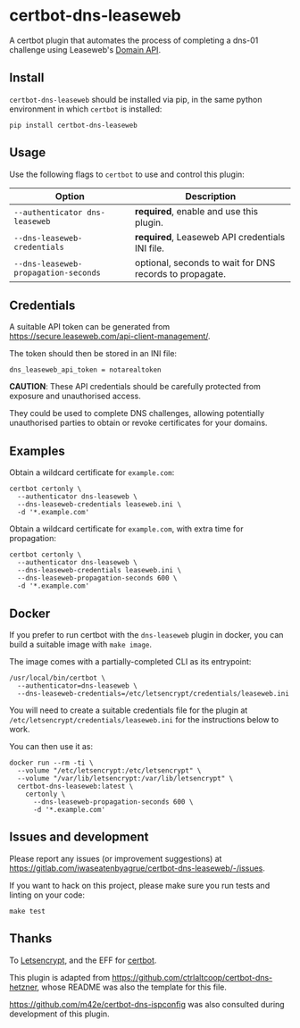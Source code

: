 certbot-dns-leaseweb
====================

A certbot plugin that automates the process of completing a dns-01 challenge
using Leaseweb's [Domain API](https://developer.leaseweb.com/api-docs/domains_v2.html).

Install
-------

`certbot-dns-leaseweb` should be installed via pip, in the same python
environment in which `certbot` is installed:

```
pip install certbot-dns-leaseweb
```

Usage
------

Use the following flags to `certbot` to use and control this plugin:

| Option | Description |
|--------|-------------|
| `--authenticator dns-leaseweb` | **required**, enable and use this plugin. |
| `--dns-leaseweb-credentials` | **required**, Leaseweb API credentials INI file. |
| `--dns-leaseweb-propagation-seconds` | optional, seconds to wait for DNS records to propagate. |


Credentials
------------

A suitable API token can be generated from https://secure.leaseweb.com/api-client-management/.

The token should then be stored in an INI file:

```
dns_leaseweb_api_token = notarealtoken
```

**CAUTION**: These API credentials should be carefully protected from exposure
and unauthorised access.

They could be used to complete DNS challenges, allowing potentially unauthorised
parties to obtain or revoke certificates for your domains.

Examples
--------

Obtain a wildcard certificate for `example.com`:

```
certbot certonly \
  --authenticator dns-leaseweb \
  --dns-leaseweb-credentials leaseweb.ini \
  -d '*.example.com'
```

Obtain a wildcard certificate for `example.com`, with extra time for propagation:

```
certbot certonly \
  --authenticator dns-leaseweb \
  --dns-leaseweb-credentials leaseweb.ini \
  --dns-leaseweb-propagation-seconds 600 \
  -d '*.example.com'
```

Docker
------

If you prefer to run certbot with the `dns-leaseweb` plugin in docker, you can
build a suitable image with `make image`.

The image comes with a partially-completed CLI as its entrypoint:

```
/usr/local/bin/certbot \
  --authenticator=dns-leaseweb \
  --dns-leaseweb-credentials=/etc/letsencrypt/credentials/leaseweb.ini
```


You will need to create a suitable credentials file for the plugin at
`/etc/letsencrypt/credentials/leaseweb.ini` for the instructions below to work.


You can then use it as:

```
docker run --rm -ti \
  --volume "/etc/letsencrypt:/etc/letsencrypt" \
  --volume "/var/lib/letsencrypt:/var/lib/letsencrypt" \
  certbot-dns-leaseweb:latest \
    certonly \
      --dns-leaseweb-propagation-seconds 600 \
      -d '*.example.com'
```

Issues and development
-----------------------

Please report any issues (or improvement suggestions) at https://gitlab.com/iwaseatenbyagrue/certbot-dns-leaseweb/-/issues.

If you want to hack on this project, please make sure you run tests and linting
on your code:

```
make test
```

Thanks
------

To [Letsencrypt](https://letsencrypt.org/), and the EFF for [certbot](https://certbot.eff.org/).

This plugin is adapted from https://github.com/ctrlaltcoop/certbot-dns-hetzner,
whose README was also the template for this file.

https://github.com/m42e/certbot-dns-ispconfig was also consulted during
development of this plugin.
